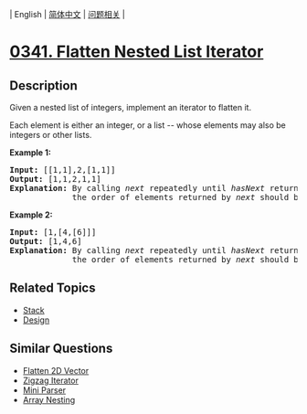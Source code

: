 
| English | [简体中文](README.md) | [问题相关](QUESTION.md) |
# [0341. Flatten Nested List Iterator](https://leetcode-cn.com/problems/flatten-nested-list-iterator/)
## Description
<p>Given a nested list of integers, implement an iterator to flatten it.</p>

<p>Each element is either an integer, or a list -- whose elements may also be integers or other lists.</p>

<p><strong>Example 1:</strong></p>

<div>
<pre>
<strong>Input: </strong><span id="example-input-1-1">[[1,1],2,[1,1]]</span>
<strong>Output: </strong><span id="example-output-1">[1,1,2,1,1]
</span><strong>Explanation: </strong>By calling <i>next</i> repeatedly until <i>hasNext</i> returns false, 
&nbsp;            the order of elements returned by <i>next</i> should be: <code>[1,1,2,1,1]</code>.</pre>

<div>
<p><strong>Example 2:</strong></p>

<pre>
<strong>Input: </strong><span id="example-input-2-1">[1,[4,[6]]]</span>
<strong>Output: </strong><span id="example-output-2">[1,4,6]
</span><strong>Explanation: </strong>By calling <i>next</i> repeatedly until <i>hasNext</i> returns false, 
&nbsp;            the order of elements returned by <i>next</i> should be: <code>[1,4,6]</code>.
</pre>
</div>
</div>

## Related Topics
- [Stack](https://leetcode-cn.com/tag/stack)
- [Design](https://leetcode-cn.com/tag/design)
## Similar Questions
- [Flatten 2D Vector](../0251/README_EN.md)
- [Zigzag Iterator](../0281/README_EN.md)
- [Mini Parser](../0385/README_EN.md)
- [Array Nesting](../0565/README_EN.md)
